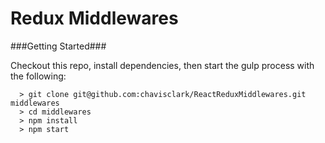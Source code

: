 # Redux Middlewares

###Getting Started###

Checkout this repo, install dependencies, then start the gulp process with the following:

```
  > git clone git@github.com:chavisclark/ReactReduxMiddlewares.git middlewares
  > cd middlewares
  > npm install
  > npm start
```
